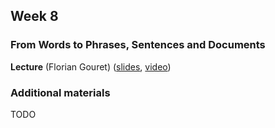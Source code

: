 ## Week 8 ##
### From Words to Phrases, Sentences and Documents  ###

**Lecture** (Florian Gouret) ([slides](TODO), [video](TODO))

### Additional materials ###
TODO
